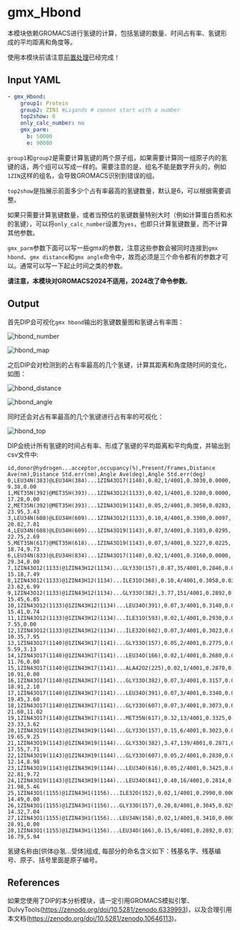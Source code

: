 # gmx_Hbond

本模块依赖GROMACS进行氢键的计算，包括氢键的数量、时间占有率、氢键形成的平均距离和角度等。

使用本模块前请注意[前置处理](https://duivyprocedures-docs.readthedocs.io/en/latest/Framework.html#id7)已经完成！

## Input YAML

```yaml
- gmx_Hbond:
    group1: Protein
    group2: ZIN1 #Ligands # connot start with a number
    top2show: 6
    only_calc_number: no
    gmx_parm:
      b: 50000
      e: 90000
```

`group1`和`group2`是需要计算氢键的两个原子组，如果需要计算同一组原子内的氢键的话，两个组可以写成一样的。需要注意的是，组名不能是数字开头的，例如`1ZIN`这样的组名，会导致GROMACS识别到错误的组。

`top2show`是指展示前面多少个占有率最高的氢键数量，默认是6，可以根据需要调整。

如果只需要计算氢键数量，或者当预估的氢键数量特别大时（例如计算蛋白质和水的氢键），可以将`only_calc_number`设置为`yes`，也即只计算氢键数量，而不计算其他参数。

`gmx_parm`参数下面可以写一些gmx的参数，注意这些参数会被同时连接到`gmx hbond`、`gmx distance`和`gmx angle`命令中，故而必须是三个命令都有的参数才可以。通常可以写一下起止时间之类的参数。

**请注意，本模块对GROMACS2024不适用，2024改了命令参数**。

## Output

首先DIP会可视化`gmx hbond`输出的氢键数量图和氢键占有率图：

![hbond_number](static/gmx_Hbond_hbnum.png)

![hbond_map](static/gmx_Hbond_hbmap.png)

之后DIP会对检测到的占有率最高的几个氢键，计算其距离和角度随时间的变化，如图：

![hbond_distance](static/gmx_Hbond_hbdistall.png)

![hbond_angle](static/gmx_Hbond_hbangall.png)

同时还会对占有率最高的几个氢键进行占有率的可视化：

![hbond_top](static/gmx_Hbond_top_hbmap.png)

DIP会统计所有氢键的时间占有率、形成了氢键的平均距离和平均角度，并输出到csv文件中:

```csv
id,donor@hydrogen...acceptor,occupancy(%),Present/Frames,Distance Ave(nm),Distance Std.err(nm),Angle Ave(deg),Angle Std.err(deg)
0,LEU34N(383)@LEU34H(384)...1ZIN43O17(1140),0.02,1/4001,0.3030,0.0000,  9.38,0.00  
1,MET35N(392)@MET35H(393)...1ZIN43O12(1133),0.02,1/4001,0.3280,0.0000, 17.28,0.00  
2,MET35N(392)@MET35H(393)...1ZIN43O19(1143),0.05,2/4001,0.3050,0.0283, 23.95,3.43  
3,LEU34N(608)@LEU34H(609)...1ZIN43O12(1133),0.10,4/4001,0.3300,0.0097, 20.82,7.01  
4,LEU34N(608)@LEU34H(609)...1ZIN43O19(1143),0.07,3/4001,0.3103,0.0295, 22.75,2.69  
5,MET35N(617)@MET35H(618)...1ZIN43O19(1143),0.07,3/4001,0.3227,0.0225, 18.74,9.73  
6,LEU34N(833)@LEU34H(834)...1ZIN43O17(1140),0.02,1/4001,0.3160,0.0000, 29.34,0.00  
7,1ZIN43O12(1133)@1ZIN43H12(1134)...GLY33O(157),0.87,35/4001,0.2846,0.0206, 15.18,7.49  
8,1ZIN43O12(1133)@1ZIN43H12(1134)...ILE31O(368),0.10,4/4001,0.3058,0.0311, 23.62,6.99  
9,1ZIN43O12(1133)@1ZIN43H12(1134)...GLY33O(382),3.77,151/4001,0.2892,0.0214, 15.45,6.85  
10,1ZIN43O12(1133)@1ZIN43H12(1134)...LEU34O(391),0.07,3/4001,0.3140,0.0306, 15.41,0.74  
11,1ZIN43O12(1133)@1ZIN43H12(1134)...ILE31O(593),0.02,1/4001,0.2930,0.0000,  7.55,0.00  
12,1ZIN43O12(1133)@1ZIN43H12(1134)...ILE32O(602),0.07,3/4001,0.3023,0.0146, 10.35,7.95  
13,1ZIN43O17(1140)@1ZIN43H17(1141)...GLY33O(157),0.05,2/4001,0.2775,0.0290,  5.59,3.13  
14,1ZIN43O17(1140)@1ZIN43H17(1141)...LEU34O(166),0.02,1/4001,0.2680,0.0000, 11.76,0.00  
15,1ZIN43O17(1140)@1ZIN43H17(1141)...ALA42O2(225),0.02,1/4001,0.2870,0.0000, 10.91,0.00  
16,1ZIN43O17(1140)@1ZIN43H17(1141)...GLY33O(382),0.07,3/4001,0.3157,0.0350, 18.91,2.10  
17,1ZIN43O17(1140)@1ZIN43H17(1141)...LEU34O(391),0.07,3/4001,0.3340,0.0130, 19.45,3.60  
18,1ZIN43O17(1140)@1ZIN43H17(1141)...GLY33O(607),0.07,3/4001,0.3073,0.0093, 21.60,11.02 
19,1ZIN43O17(1140)@1ZIN43H17(1141)...MET35N(617),0.32,13/4001,0.3325,0.0190, 23.33,3.62  
20,1ZIN43O19(1143)@1ZIN43H19(1144)...GLY33O(157),0.15,6/4001,0.3023,0.0192, 19.65,9.25  
21,1ZIN43O19(1143)@1ZIN43H19(1144)...GLY33O(382),3.47,139/4001,0.2871,0.0224, 17.55,7.71  
22,1ZIN43O19(1143)@1ZIN43H19(1144)...GLY33O(607),0.05,2/4001,0.2830,0.0099, 12.14,8.98  
23,1ZIN43O19(1143)@1ZIN43H19(1144)...LEU34O(616),0.05,2/4001,0.3425,0.0021, 22.81,9.72  
24,1ZIN43O19(1143)@1ZIN43H19(1144)...LEU34O(841),0.40,16/4001,0.2814,0.0164, 21.98,5.46  
25,1ZIN43O1(1155)@1ZIN43H1(1156)...ILE32O(152),0.02,1/4001,0.2990,0.0000, 14.49,0.00  
26,1ZIN43O1(1155)@1ZIN43H1(1156)...GLY33O(157),0.20,8/4001,0.3045,0.0292, 14.32,7.04  
27,1ZIN43O1(1155)@1ZIN43H1(1156)...LEU34N(158),0.02,1/4001,0.3410,0.0000, 28.91,0.00  
28,1ZIN43O1(1155)@1ZIN43H1(1156)...LEU34O(166),0.15,6/4001,0.2892,0.0317, 16.79,5.94  
```

氢键名称由[供体@氢...受体]组成, 每部分的命名含义如下：残基名字、残基编号、原子、括号里面是原子编号。

## References

如果您使用了DIP的本分析模块，请一定引用GROMACS模拟引擎、DuIvyTools(https://zenodo.org/doi/10.5281/zenodo.6339993)，以及合理引用本文档(https://zenodo.org/doi/10.5281/zenodo.10646113)。
